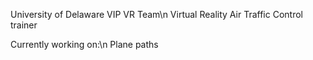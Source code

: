 University of Delaware VIP VR Team\n
Virtual Reality Air Traffic Control trainer

Currently working on:\n
Plane paths

